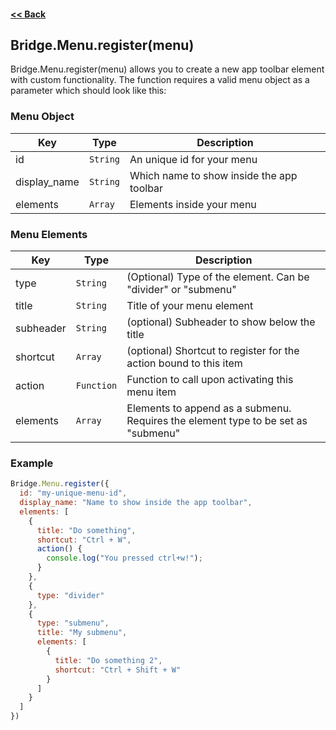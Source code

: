 #### [<< Back](https://github.com/solvedDev/bridge./blob/master/plugins/getting-started.md)
## Bridge.Menu.register(menu)
Bridge.Menu.register(menu) allows you to create a new app toolbar element with custom functionality.
The function requires a valid menu object as a parameter which should look like this:

### Menu Object
| Key | Type | Description
| --- | --- | ---
| id | ```String``` | An unique id for your menu
| display_name | ```String``` | Which name to show inside the app toolbar
| elements | ```Array``` | Elements inside your menu

### Menu Elements
| Key | Type | Description
| --- | --- | ---
| type | ```String``` | (Optional) Type of the element. Can be "divider" or "submenu"
| title | ```String``` | Title of your menu element
| subheader | ```String``` | (optional) Subheader to show below the title
| shortcut | ```Array``` | (optional) Shortcut to register for the action bound to this item
| action | ```Function``` | Function to call upon activating this menu item
| elements | ```Array``` | Elements to append as a submenu. Requires the element type to be set as "submenu"


### Example
```javascript
Bridge.Menu.register({
  id: "my-unique-menu-id",
  display_name: "Name to show inside the app toolbar",
  elements: [
    {
      title: "Do something",
      shortcut: "Ctrl + W",
      action() {
        console.log("You pressed ctrl+w!");
      }
    },
    {
      type: "divider"
    },
    {
      type: "submenu",
      title: "My submenu",
      elements: [
        {
          title: "Do something 2",
          shortcut: "Ctrl + Shift + W"
        }
      ]
    }
  ]
})
```
